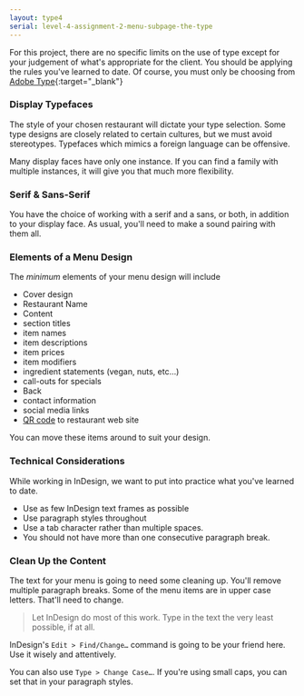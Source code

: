 ```yaml
---
layout: type4
serial: level-4-assignment-2-menu-subpage-the-type
---
```

For this project, there are no specific limits on the use of type except for your judgement of what's appropriate for the client. You should be applying the rules you've learned to date. Of course, you must only be choosing from [Adobe Type](http://fonts.adobe.com){:target="_blank"}

### Display Typefaces

The style of your chosen restaurant will dictate your type selection. Some type designs are closely related to certain cultures, but we must avoid stereotypes. Typefaces which mimics a foreign language can be offensive.

Many display faces have only one instance. If you can find a family with multiple instances, it will give you that much more flexibility.

### Serif & Sans-Serif

You have the choice of working with a serif and a sans, or both, in addition to your display face. As usual, you'll need to make a sound pairing with them all.

### Elements of a Menu Design

The *minimum* elements of your menu design will include

<ul class="hasBullets">
	<li>Cover design</li>
	<li class="second">Restaurant Name</li>
	<li>Content</li>
	<li class="second">section titles</li>
	<li class="second">item names</li>
	<li class="second">item descriptions</li>
	<li class="second">item prices</li>
	<li class="second">item modifiers</li>
	<li class="second">ingredient statements (vegan, nuts, etc…)</li>
	<li class="second">call-outs for specials</li>
	<li>Back</li>
	<li class="second">contact information</li>
	<li class="second">social media links</li>
	<li class="second"><a href="https://svgqrcodes.com/?lang=en" title="QR Code Generator" target="_blank">QR code</a> to restaurant web site</li>
</ul>

You can move these items around to suit your design.

### Technical Considerations

While working in InDesign, we want to put into practice what you've learned to date.

<ul class="hasBullets">
	<li>Use as few InDesign text frames as possible</li>
	<li>Use paragraph styles throughout</li>
	<li>Use a tab character rather than multiple spaces.</li>
	<li>You should not have more than one consecutive paragraph break.</li>
</ul>

### Clean Up the Content

The text for your menu is going to need some cleaning up. You'll remove multiple paragraph breaks. Some of the menu items are in upper case letters. That'll need to change.

> Let InDesign do most of this work. Type in the text the very least possible, if at all.

InDesign's `Edit > Find/Change…` command is going to be your friend here. Use it wisely and attentively.

You can also use `Type > Change Case…`. If you're using small caps, you can set that in your paragraph styles.